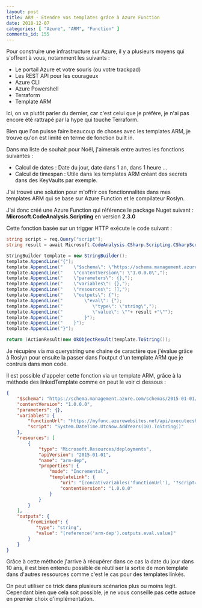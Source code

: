 ```yaml
---
layout: post
title: ARM - Etendre vos templates grâce à Azure Function
date: 2018-12-07
categories: [ "Azure", "ARM", "Function" ]
comments_id: 155 
---
```


Pour construire une infrastructure sur Azure, il y a plusieurs moyens qui s'offrent à vous, notamment les suivants :

- Le portail Azure et votre souris (ou votre trackpad)
- Les REST API pour les courageux
- Azure CLI
- Azure Powershell
- Terraform
- Template ARM

Ici, on va plutôt parler du dernier, car c'est celui que je préfère, je n'ai pas encore été rattrapé par la hype qui touche Terraform.

Bien que l'on puisse faire beaucoup de choses avec les templates ARM, je trouve qu'on est limité en terme de fonction built in.

Dans ma liste de souhait pour Noël, j'aimerais entre autres les fonctions suivantes :

- Calcul de dates : Date du jour, date dans 1 an, dans 1 heure ...
- Calcul de timespan : Utile dans les templates ARM créant des secrets dans des KeyVaults par exemple.

J'ai trouvé une solution pour m'offrir ces fonctionnalités dans mes templates ARM qui se base sur Azure Function et le compilateur Roslyn.

J'ai donc créé une Azure Function qui référence le package Nuget suivant : **Microsoft.CodeAnalysis.Scripting** en version **2.3.0**

Cette fonction basée sur un trigger HTTP exécute le code suivant :

```csharp
string script = req.Query["script"];
string result = await Microsoft.CodeAnalysis.CSharp.Scripting.CSharpScript.EvaluateAsync<string>(script);

StringBuilder template = new StringBuilder();  
template.AppendLine("{");
template.AppendLine("    \"$schema\": \"https://schema.management.azure.com/schemas/2015-01-01/deploymentTemplate.json#\",");
template.AppendLine("    \"contentVersion\": \"1.0.0.0\",");
template.AppendLine("    \"parameters\": {},");
template.AppendLine("    \"variables\": {},");
template.AppendLine("    \"resources\": [],");
template.AppendLine("    \"outputs\": {");
template.AppendLine("        \"eval\": {");
template.AppendLine("           \"type\": \"string\",");
template.AppendLine("           \"value\": \""+ result +"\"");
template.AppendLine("        }");
template.AppendLine("    }");
template.AppendLine("}");

return (ActionResult)new OkObjectResult(template.ToString());
```

Je récupère via ma querystring une chaine de caractère que j'évalue grâce à Roslyn pour ensuite la passer dans l'output d'un template ARM que je contruis dans mon code.

Il est possible d'appeler cette fonction via un template ARM, grâce à la méthode des linkedTemplate comme on peut le voir ci dessous :

```json
{
    "$schema": "https://schema.management.azure.com/schemas/2015-01-01/deploymentTemplate.json#",
    "contentVersion": "1.0.0.0",
    "parameters": {},
    "variables": {
        "functionUrl": "https://myfunc.azurewebsites.net/api/executecsharp",
        "script": "System.DateTime.UtcNow.AddYears(10).ToString()"
    },
    "resources": [
        {
            "type": "Microsoft.Resources/deployments",
            "apiVersion": "2015-01-01",
            "name": "arm-dep",
            "properties": {
                "mode": "Incremental",
                "templateLink": {
                    "uri": "[concat(variables('functionUrl'), '?script=', variables('script'))]",
                    "contentVersion": "1.0.0.0"
                }
            }
        }
    ],
    "outputs": {
        "fromLinked": {
           "type": "string",
           "value": "[reference('arm-dep').outputs.eval.value]"
        }
    }
}
```

Grâce à cette méthode j'arrive à récupérer dans ce cas la date du jour dans 10 ans, il est bien entendu possible de réutiliser la sortie de mon template dans d'autres ressources comme c'est le cas pour des templates linkés.

On peut utiliser ce trick dans plusieurs scénarios plus ou moins legit. Cependant bien que cela soit possible, je ne vous conseille pas cette astuce en premier choix d'implémentation.
